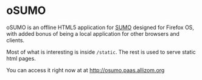 oSUMO
=====

oSUMO is an offline HTML5 application for [SUMO](https://github.com/mozilla/kitsune)
designed for Firefox OS, with added bonus of being a local application for
other browsers and clients.

Most of what is interesting is inside `/static`. The rest is used to serve
static html pages.

You can access it right now at at http://osumo.paas.allizom.org